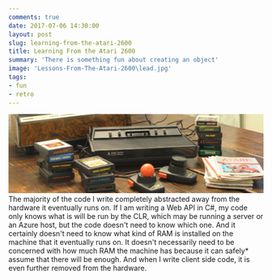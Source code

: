 ```yaml
---
comments: true
date: 2017-07-06 14:30:00
layout: post
slug: learning-from-the-atari-2600
title: Learning From the Atari 2600
summary: 'There is something fun about creating an object'
image: 'Lessons-From-The-Atari-2600\lead.jpg'
tags:
- fun
- retro
---
```


[![](/img/posts/Lessons-From-The-Atari-2600/Atart2600.jpg)](/img/posts/Lessons-From-The-Atari-2600/Atart2600.jpg)
The majority of the code I write completely abstracted away from the hardware it eventually runs on. If I am writing a Web API in C#, my code only knows what is will be run by the CLR, which may be running a server or an Azure host, but the code doesn't need to know which one. And it certainly doesn't need to know what kind of RAM is installed on the machine that it eventually runs on. It doesn't necessarily need to be concerned with how much RAM the machine has because it can safely* assume that there will be enough. And when I write client side code, it is even further removed from the hardware. 
